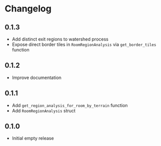 # Changelog

## 0.1.3

- Add distinct exit regions to watershed process
- Expose direct border tiles in `RoomRegionAnalysis` via `get_border_tiles` function

## 0.1.2

- Improve documentation

## 0.1.1

- Add `get_region_analysis_for_room_by_terrain` function
- Add `RoomRegionAnalysis` struct

## 0.1.0

- Initial empty release
